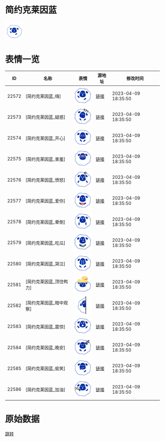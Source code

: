 # 简约克莱因蓝

<img src="./cover.png" height="60" alt="cover" />

# 表情一览

|ID|名称|表情|源地址|修改时间|
|----|----|----|----|----|
|22572|[简约克莱因蓝_嗨]|<img src="./pic/022572_%5B简约克莱因蓝_嗨%5D.png" height="60" alt="嗨"/>|[链接](https://i0.hdslb.com/bfs/garb/9eb6a1ba05cc76de2395a0ac23c9dfcdfa6a8862.png)|2023-04-09 18:35:50|
|22573|[简约克莱因蓝_疑惑]|<img src="./pic/022573_%5B简约克莱因蓝_疑惑%5D.png" height="60" alt="疑惑"/>|[链接](https://i0.hdslb.com/bfs/garb/f58112a2378447707a7ced9c226ab9efe94fa073.png)|2023-04-09 18:35:50|
|22574|[简约克莱因蓝_开心]|<img src="./pic/022574_%5B简约克莱因蓝_开心%5D.png" height="60" alt="开心"/>|[链接](https://i0.hdslb.com/bfs/garb/ae85eddd737ecfd81bab526f92d6bd2c030af3f6.png)|2023-04-09 18:35:50|
|22575|[简约克莱因蓝_害羞]|<img src="./pic/022575_%5B简约克莱因蓝_害羞%5D.png" height="60" alt="害羞"/>|[链接](https://i0.hdslb.com/bfs/garb/220742234a377d519aa118a43d5c664f93c92aa6.png)|2023-04-09 18:35:50|
|22576|[简约克莱因蓝_愤怒]|<img src="./pic/022576_%5B简约克莱因蓝_愤怒%5D.png" height="60" alt="愤怒"/>|[链接](https://i0.hdslb.com/bfs/garb/f1520e385e0ab7e9315c2ff7867416371170a447.png)|2023-04-09 18:35:50|
|22577|[简约克莱因蓝_爱你]|<img src="./pic/022577_%5B简约克莱因蓝_爱你%5D.png" height="60" alt="爱你"/>|[链接](https://i0.hdslb.com/bfs/garb/e96910b62f4be49c6f0641aac8294434ae616d78.png)|2023-04-09 18:35:50|
|22578|[简约克莱因蓝_晕倒]|<img src="./pic/022578_%5B简约克莱因蓝_晕倒%5D.png" height="60" alt="晕倒"/>|[链接](https://i0.hdslb.com/bfs/garb/075070d14dc547972011d18255d11c1f67bb6679.png)|2023-04-09 18:35:50|
|22579|[简约克莱因蓝_吃瓜]|<img src="./pic/022579_%5B简约克莱因蓝_吃瓜%5D.png" height="60" alt="吃瓜"/>|[链接](https://i0.hdslb.com/bfs/garb/a64dcf749794b06de0cead922521d0e0484202e2.png)|2023-04-09 18:35:50|
|22580|[简约克莱因蓝_哭泣]|<img src="./pic/022580_%5B简约克莱因蓝_哭泣%5D.png" height="60" alt="哭泣"/>|[链接](https://i0.hdslb.com/bfs/garb/5be4e792c41743670136f3126e09b1add23b1d2a.png)|2023-04-09 18:35:50|
|22581|[简约克莱因蓝_顶住鸭力]|<img src="./pic/022581_%5B简约克莱因蓝_顶住鸭力%5D.png" height="60" alt="顶住鸭力"/>|[链接](https://i0.hdslb.com/bfs/garb/1e691231893c628442ef7d9549fb2bae1c5c90dd.png)|2023-04-09 18:35:50|
|22582|[简约克莱因蓝_暗中观察]|<img src="./pic/022582_%5B简约克莱因蓝_暗中观察%5D.png" height="60" alt="暗中观察"/>|[链接](https://i0.hdslb.com/bfs/garb/cf2d69bb5c4ff6434b8d46945d16d1f021a864a6.png)|2023-04-09 18:35:50|
|22583|[简约克莱因蓝_震惊]|<img src="./pic/022583_%5B简约克莱因蓝_震惊%5D.png" height="60" alt="震惊"/>|[链接](https://i0.hdslb.com/bfs/garb/d561098b94e765c1dd6f10c239b57516d86e8d5f.png)|2023-04-09 18:35:50|
|22584|[简约克莱因蓝_晚安]|<img src="./pic/022584_%5B简约克莱因蓝_晚安%5D.png" height="60" alt="晚安"/>|[链接](https://i0.hdslb.com/bfs/garb/483c300c4b442162be26f236f675a6478f22a71c.png)|2023-04-09 18:35:50|
|22585|[简约克莱因蓝_偷笑]|<img src="./pic/022585_%5B简约克莱因蓝_偷笑%5D.png" height="60" alt="偷笑"/>|[链接](https://i0.hdslb.com/bfs/garb/cb3470239b9cf9c97fbadf741a8172fac16aa5dc.png)|2023-04-09 18:35:50|
|22586|[简约克莱因蓝_加油]|<img src="./pic/022586_%5B简约克莱因蓝_加油%5D.png" height="60" alt="加油"/>|[链接](https://i0.hdslb.com/bfs/garb/466ae11063c78a7fbe9a3b1f278e4c2432b3434a.png)|2023-04-09 18:35:50|

# 原始数据

[跳转](./raw.json)

